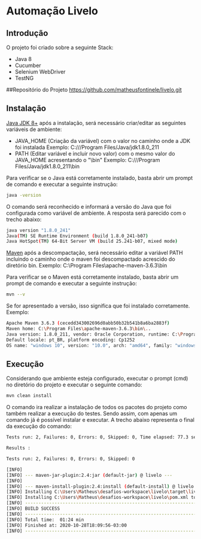 # Automação Livelo

## Introdução

O projeto foi criado sobre a seguinte Stack:
- Java 8
- Cucumber
- Selenium WebDriver
- TestNG

##Repositório do Projeto
https://github.com/matheusfontinele/livelo.git

## Instalação

[Java JDK 8+](https://www.oracle.com/br/java/technologies/javase/javase-jdk8-downloads.html) após a instalação, será necessário criar/editar as seguintes variáveis de ambiente:
- JAVA_HOME (Criação da variável) com o valor no caminho onde a JDK foi instalada
Exemplo: C://<USUARIO>/Program Files/Java/jdk1.8.0_211
- PATH (Editar variável e incluir novo valor) com o mesmo valor do JAVA_HOME acresentando o "\bin"
Exemplo: C://<USUARIO>/Program Files/Java/jdk1.8.0_211\bin

Para verificar se o Java está corretamente instalado, basta abrir um prompt de comando e executar a seguinte instrução:
```sh
java -version
```
O comando será reconhecido e informará a versão do Java que foi configurada como variável de ambiente. A resposta será parecido com o trecho abaixo:
```sh
java version "1.8.0_241"
Java(TM) SE Runtime Environment (build 1.8.0_241-b07)
Java HotSpot(TM) 64-Bit Server VM (build 25.241-b07, mixed mode)
```

[Maven](https://maven.apache.org/download.cgi) após a descompactação, será necessário editar a variável PATH incluindo o caminho onde o maven foi descompactado acrescido do diretório bin.
Exemplo: C:\Program Files\apache-maven-3.6.3\bin

Para verificar se o Maven está corretamente instalado, basta abrir um prompt de comando e executar a seguinte instrução:
```sh
mvn --v
```
Se for apresentado a versão, isso significa que foi instalado corretamente.
Exemplo: 
```sh
Apache Maven 3.6.3 (cecedd343002696d0abb50b32b541b8a6ba2883f)
Maven home: C:\Program Files\apache-maven-3.6.3\bin\..
Java version: 1.8.0_211, vendor: Oracle Corporation, runtime: C:\Program Files\Java\jdk1.8.0_211\jre
Default locale: pt_BR, platform encoding: Cp1252
OS name: "windows 10", version: "10.0", arch: "amd64", family: "windows"
```
## Execução
Considerando que ambiente esteja configurado, executar o prompt (cmd) no diretório do projeto e executar o seguinte comando:
```sh
mvn clean install
```
O comando ira realizar a instalação de todos os pacotes do projeto como também realizar a execução do testes. Sendo assim, com apenas um comando já é possível instalar e executar. A trecho abaixo representa o final da execução do comando:
```sh
Tests run: 2, Failures: 0, Errors: 0, Skipped: 0, Time elapsed: 77.3 sec

Results :

Tests run: 2, Failures: 0, Errors: 0, Skipped: 0

[INFO]
[INFO] --- maven-jar-plugin:2.4:jar (default-jar) @ livelo ---
[INFO]
[INFO] --- maven-install-plugin:2.4:install (default-install) @ livelo ---
[INFO] Installing C:\Users\Matheus\desafios-workspace\livelo\target\livelo-0.0.1-SNAPSHOT.jar to C:\Users\Matheus\.m2\repository\compasso\livelo\0.0.1-SNAPSHOT\livelo-0.0.1-SNAPSHOT.jar
[INFO] Installing C:\Users\Matheus\desafios-workspace\livelo\pom.xml to C:\Users\Matheus\.m2\repository\compasso\livelo\0.0.1-SNAPSHOT\livelo-0.0.1-SNAPSHOT.pom
[INFO] ------------------------------------------------------------------------
[INFO] BUILD SUCCESS
[INFO] ------------------------------------------------------------------------
[INFO] Total time:  01:24 min
[INFO] Finished at: 2020-10-28T18:09:56-03:00
[INFO] ------------------------------------------------------------------------
```


